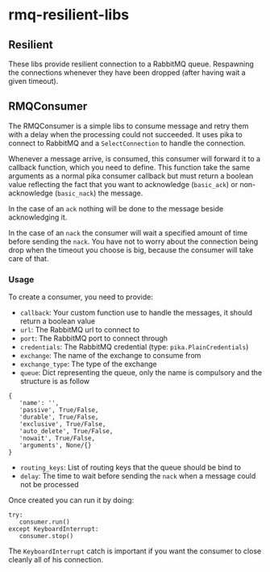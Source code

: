 # rmq-resilient-libs
## Resilient
These libs provide resilient connection to a RabbitMQ queue. Respawning the 
connections whenever they have been dropped (after having wait a given timeout).

## RMQConsumer
The RMQConsumer is a simple libs to consume message and retry them with a delay
when the processing could not succeeded. It uses pika to connect to RabbitMQ 
and a `SelectConnection` to handle the connection.

Whenever a message arrive, is consumed, this consumer will forward it to a 
callback function, which you need to define. This function take the same 
arguments as a normal pika consumer callback but must return a boolean value
reflecting the fact that you want to acknowledge (`basic_ack`) or 
non-acknowledge (`basic_nack`) the message.

In the case of an `ack` nothing will be done to the message beside 
acknowledging it.

In the case of an `nack` the consumer will wait a specified amount of time
before sending the `nack`. You have not to worry about the connection being 
drop when the timeout you choose is big, because the consumer will take care 
of that.

### Usage
To create a consumer, you need to provide:
 - `callback`:  Your custom function use to handle the messages, 
 it should return a boolean value
 - `url`: The RabbitMQ url to connect to
 - `port`: The RabbitMQ port to connect through
 - `credentials`: The RabbitMQ credential (type: `pika.PlainCredentials`)
 - `exchange`: The name of the exchange to consume from
 - `exchange_type`: The type of the exchange
 - `queue`: Dict representing the queue, only the name is compulsory 
 and the structure is as follow
 
 ```
 {
    'name': '',
    'passive', True/False,
    'durable', True/False,
    'exclusive', True/False,
    'auto_delete', True/False,
    'nowait', True/False,
    'arguments', None/{}
 }
 ```
 - `routing_keys`: List of routing keys that the queue should be bind to
 - `delay`: The time to wait before sending the `nack` when a message could 
 not be processed
 
 Once created you can run it by doing:
 
 ```
 try:
    consumer.run()
 except KeyboardInterrupt:
    consumer.stop()
 ```
 
 The `KeyboardInterrupt` catch is important if you want the consumer to close
 cleanly all of his connection.
